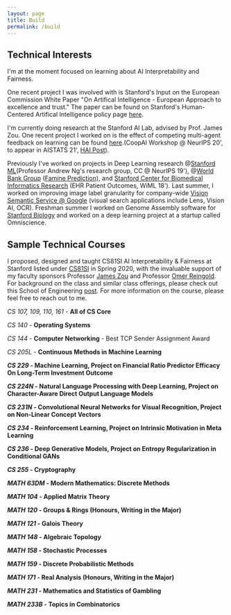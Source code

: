 ```yaml
---
layout: page
title: Build
permalink: /build
---
```


## Technical Interests 
I'm at the moment focused on learning about AI Interpretability and Fairness. 

One recent project I was involved with is Stanford's Input on the European Commission White Paper "On Artifical Intelligence - European Approach to excellence and trust." The paper can be found on Stanford's Human-Centered Artifical Intelligence policy page [here](https://hai.stanford.edu/sites/default/files/2020-06/StanfordWonks%26TechiesEUAIWhitePaper.pdf). 
 
I'm currently doing research at the Stanford AI Lab, advised by Prof. James Zou. One recent project I worked on is the effect of competing multi-agent feedback on learning can be found [here](https://arxiv.org/abs/2009.06797).(CoopAI Workshop @ NeurIPS 20', to appear in AISTATS 21', [HAI Post](https://hai.stanford.edu/blog/when-algorithms-compete-who-wins)).

Previously I've worked on projects in Deep Learning research @[Stanford ML](https://stanfordmlgroup.github.io/)(Professor Andrew Ng's research group, CC @ NeurIPS 19'), @[World Bank Group](https://www.worldbank.org/) ([Famine Prediction](https://www.worldbank.org/en/programs/famine-early-action-mechanism)), and [Stanford Center for Biomedical Informatics Research](https://bmir.stanford.edu/) (EHR Patient Outcomes, WiML 18'). Last summer, I worked on improving image label granularity for company-wide [Vision Semantic Service @ Google](https://images.google.com/) (visual search applications include Lens, Vision AI, OCR). Freshman summer I worked on Genome Assembly software for [Stanford Biology](https://www.morrisonlabatstanford.org/) and worked on a deep learning project at a startup called Omniscience. 
<!-- 
I came into Stanford interested in Bioengineering / Health Policy, and took Chemistry, Philosophy, and Energy Policy first quarter. Community and mentorship were (and are) important to how my interests evolved. Here's a [brief instagram snippet](https://www.instagram.com/p/B7kewSMh4MH/) from Stanford Women in CS on how I got started in Computer Science. Always happy to chat and share my experiences if you're unsure what a path in CS could look like!  -->

## Sample Technical Courses 
I proposed, designed and taught CS81SI AI Interpretability & Fairness at Stanford listed under [CS81SI](https://cs81si.stanford.edu) in Spring 2020, with the invaluable support of my faculty sponsors Professor [James Zou](https://www.james-zou.com/) and Professor [Omer Reingold](https://omereingold.wordpress.com/). For background on the class and similar class offerings, please check out this School of Engineering [post](https://engineering.stanford.edu/news/how-computer-science-department-teaching-ethics-its-students). For more information on the course, please feel free to reach out to me. 

<i>CS 107, 109, 110, 161</i> - <b> All of CS Core </b> 

<i>CS 140</i> - <b>Operating Systems</b>

<i>CS 144</i> - <b>Computer Networking</b> - Best TCP Sender Assignment Award

<i>CS 205L</i> - <b>Continuous Methods in Machine Learning

<i>CS 229</i> - <b>Machine Learning</b>, Project on Financial Ratio Predictor Efficacy On Long-Term Investment Outcome

<i>CS 224N</i> - <b>Natural Language Processing with Deep Learning</b>, Project on Character-Aware Direct Output Language Models

<i>CS 231N</i> - <b> Convolutional Neural Networks for Visual Recognition</b>, Project on Non-Linear Concept Vectors

<i>CS 234</i> - <b> Reinforcement Learning</b>, Project on Intrinsic Motivation in Meta Learning

<i>CS 236</i> - <b>Deep Generative Models</b>, Project on Entropy Regularization in Conditional GANs 

<i>CS 255</i> - <b>Cryptography</b>

<i>MATH 63DM</i> - <b>Modern Mathematics: Discrete Methods</b>

<i>MATH 104</i> - <b>Applied Matrix Theory</b> 

<i>MATH 120</i> - <b>Groups & Rings (Honours, Writing in the Major)</b>

<i>MATH 121</i> - <b>Galois Theory</b>

<i>MATH 148</i> - <b>Algebraic Topology </b>

<i>MATH 158</i> - <b>Stochastic Processes</b> 

<i>MATH 159</i> - <b>Discrete Probabilistic Methods</b>

<i>MATH 171</i> - <b>Real Analysis (Honours, Writing in the Major)</b>

<i>MATH 231</i> - <b>Mathematics and Statistics of Gambling </b>

<i>MATH 233B</i> - <b>Topics in Combinatorics</b>